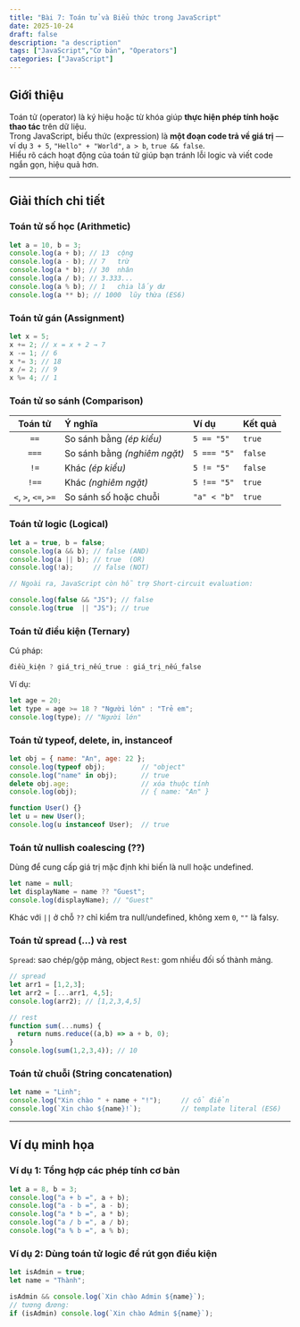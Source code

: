 ```yaml
---
title: "Bài 7: Toán tử và Biểu thức trong JavaScript"
date: 2025-10-24
draft: false
description: "a description"
tags: ["JavaScript","Cơ bản", "Operators"]
categories: ["JavaScript"]
---
```

## Giới thiệu
Toán tử (operator) là ký hiệu hoặc từ khóa giúp **thực hiện phép tính hoặc thao tác** trên dữ liệu.  
Trong JavaScript, biểu thức (expression) là **một đoạn code trả về giá trị** — ví dụ `3 + 5`, `"Hello" + "World"`, `a > b`, `true && false`.  
Hiểu rõ cách hoạt động của toán tử giúp bạn tránh lỗi logic và viết code ngắn gọn, hiệu quả hơn.

---

## Giải thích chi tiết

### Toán tử số học (Arithmetic)
```javascript
let a = 10, b = 3;
console.log(a + b); // 13  cộng
console.log(a - b); // 7   trừ
console.log(a * b); // 30  nhân
console.log(a / b); // 3.333...
console.log(a % b); // 1   chia lấy dư
console.log(a ** b); // 1000  lũy thừa (ES6)
```
### Toán tử gán (Assignment)
```javascript
let x = 5;
x += 2; // x = x + 2 → 7
x -= 1; // 6
x *= 3; // 18
x /= 2; // 9
x %= 4; // 1
```
### Toán tử so sánh (Comparison)
| Toán tử | Ý nghĩa | Ví dụ | Kết quả |
|:-------:|:--------|:------|:--------|
| `==` | So sánh bằng *(ép kiểu)* | `5 == "5"` | `true` |
| `===` | So sánh bằng *(nghiêm ngặt)* | `5 === "5"` | `false` |
| `!=` | Khác *(ép kiểu)* | `5 != "5"` | `false` |
| `!==` | Khác *(nghiêm ngặt)* | `5 !== "5"` | `true` |
| `<`, `>`, `<=`, `>=` | So sánh số hoặc chuỗi | `"a" < "b"` | `true` |

### Toán tử logic (Logical)
```javascript
let a = true, b = false;
console.log(a && b); // false (AND)
console.log(a || b); // true  (OR)
console.log(!a);     // false (NOT)

// Ngoài ra, JavaScript còn hỗ trợ Short-circuit evaluation:

console.log(false && "JS"); // false
console.log(true  || "JS"); // true
```

### Toán tử điều kiện (Ternary)
Cú pháp: 
```javascript 
điều_kiện ? giá_trị_nếu_true : giá_trị_nếu_false
```
Ví dụ:
```javascript
let age = 20;
let type = age >= 18 ? "Người lớn" : "Trẻ em";
console.log(type); // "Người lớn"
```

### Toán tử typeof, delete, in, instanceof
```javascript
let obj = { name: "An", age: 22 };
console.log(typeof obj);         // "object"
console.log("name" in obj);      // true
delete obj.age;                  // xóa thuộc tính
console.log(obj);                // { name: "An" }

function User() {}
let u = new User();
console.log(u instanceof User);  // true
```

### Toán tử nullish coalescing (??)
Dùng để cung cấp giá trị mặc định khi biến là null hoặc undefined.
```javascript
let name = null;
let displayName = name ?? "Guest";
console.log(displayName); // "Guest"
```
Khác với `||` ở chỗ `??` chỉ kiểm tra null/undefined, không xem `0`, `""` là falsy.

### Toán tử spread (...) và rest
`Spread`: sao chép/gộp mảng, object
`Rest`: gom nhiều đối số thành mảng.
```javascript
// spread
let arr1 = [1,2,3];
let arr2 = [...arr1, 4,5];
console.log(arr2); // [1,2,3,4,5]

// rest
function sum(...nums) {
  return nums.reduce((a,b) => a + b, 0);
}
console.log(sum(1,2,3,4)); // 10
```

### Toán tử chuỗi (String concatenation)
```javascript 
let name = "Linh";
console.log("Xin chào " + name + "!");     // cổ điển
console.log(`Xin chào ${name}!`);          // template literal (ES6)
```

---

## Ví dụ minh họa
### Ví dụ 1: Tổng hợp các phép tính cơ bản
```javascript
let a = 8, b = 3;
console.log("a + b =", a + b);
console.log("a - b =", a - b);
console.log("a * b =", a * b);
console.log("a / b =", a / b);
console.log("a % b =", a % b);
```

### Ví dụ 2: Dùng toán tử logic để rút gọn điều kiện
```javascript
let isAdmin = true;
let name = "Thành";

isAdmin && console.log(`Xin chào Admin ${name}`);
// tương đương:
if (isAdmin) console.log(`Xin chào Admin ${name}`);
```